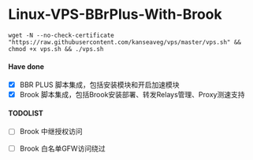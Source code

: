 # Linux-VPS-BBrPlus-With-Brook
```
wget -N --no-check-certificate "https://raw.githubusercontent.com/kanseaveg/vps/master/vps.sh" && chmod +x vps.sh && ./vps.sh
```

#### Have done
- [x] BBR PLUS 脚本集成，包括安装模块和开启加速模块
- [x] Brook 脚本集成，包括Brook安装部署、转发Relays管理、Proxy测速支持

#### TODOLIST
- [ ] Brook 中继授权访问
- [ ] Brook 白名单GFW访问绕过

